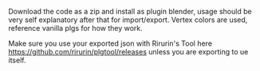 Download the code as a zip and install as plugin blender, usage should be very self explanatory after that for import/export. Vertex colors are used, reference vanilla plgs for how they work. 

Make sure you use your exported json with Rirurin's Tool here https://github.com/rirurin/plgtool/releases unless you are exporting to ue itself.
